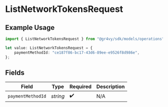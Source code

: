 # ListNetworkTokensRequest

## Example Usage

```typescript
import { ListNetworkTokensRequest } from "@gr4vy/sdk/models/operations";

let value: ListNetworkTokensRequest = {
    paymentMethodId: "ce187f86-bc17-43d6-89ee-e9526f8d986e",
};
```

## Fields

| Field              | Type               | Required           | Description        |
| ------------------ | ------------------ | ------------------ | ------------------ |
| `paymentMethodId`  | *string*           | :heavy_check_mark: | N/A                |